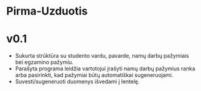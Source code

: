 # Pirma-Uzduotis
# v0.1
* Sukurta strūktūra su studento vardu, pavarde, namų darbų pažymiais bei egzamino pažymiu.
* Parašyta programa leidžia vartotojui įrašyti namų darbų pažymius ranka arba pasirinkti, kad pažymiai būtų automatiškai sugeneruojami.
* Suvesti/sugeneruoti duomenys išvedami į lentelę.
